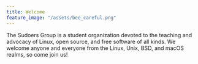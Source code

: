 ```yaml
---
title: Welcome
feature_image: "/assets/bee_careful.png"
---
```


The Sudoers Group is a student organization devoted to the teaching and advocacy of Linux, open source, and free software of all kinds. We welcome anyone and everyone from the Linux, Unix, BSD, and macOS realms, so come join us!
